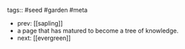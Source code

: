 tags:: #seed #garden #meta

- prev: [[sapling]]
- a page that has matured to become a tree of knowledge.
- next: [[evergreen]]